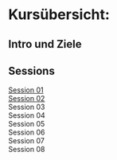 # Kursübersicht:

## Intro und Ziele

## Sessions

[Session 01](CAD1/CAD1_Session01.md)  
[Session 02](CAD1/CAD1_Session02.md)  
Session 03  
Session 04  
Session 05  
Session 06  
Session 07  
Session 08  

